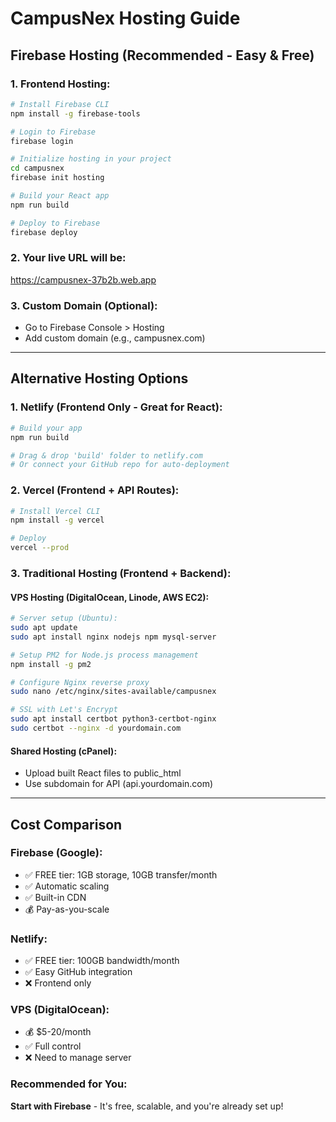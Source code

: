 # CampusNex Hosting Guide

## Firebase Hosting (Recommended - Easy & Free)

### 1. Frontend Hosting:
```bash
# Install Firebase CLI
npm install -g firebase-tools

# Login to Firebase
firebase login

# Initialize hosting in your project
cd campusnex
firebase init hosting

# Build your React app
npm run build

# Deploy to Firebase
firebase deploy
```

### 2. Your live URL will be:
https://campusnex-37b2b.web.app

### 3. Custom Domain (Optional):
- Go to Firebase Console > Hosting
- Add custom domain (e.g., campusnex.com)

---

## Alternative Hosting Options

### 1. Netlify (Frontend Only - Great for React):
```bash
# Build your app
npm run build

# Drag & drop 'build' folder to netlify.com
# Or connect your GitHub repo for auto-deployment
```

### 2. Vercel (Frontend + API Routes):
```bash
# Install Vercel CLI
npm install -g vercel

# Deploy
vercel --prod
```

### 3. Traditional Hosting (Frontend + Backend):

#### VPS Hosting (DigitalOcean, Linode, AWS EC2):
```bash
# Server setup (Ubuntu):
sudo apt update
sudo apt install nginx nodejs npm mysql-server

# Setup PM2 for Node.js process management
npm install -g pm2

# Configure Nginx reverse proxy
sudo nano /etc/nginx/sites-available/campusnex

# SSL with Let's Encrypt
sudo apt install certbot python3-certbot-nginx
sudo certbot --nginx -d yourdomain.com
```

#### Shared Hosting (cPanel):
- Upload built React files to public_html
- Use subdomain for API (api.yourdomain.com)

---

## Cost Comparison

### Firebase (Google):
- ✅ FREE tier: 1GB storage, 10GB transfer/month
- ✅ Automatic scaling
- ✅ Built-in CDN
- 💰 Pay-as-you-scale

### Netlify:
- ✅ FREE tier: 100GB bandwidth/month
- ✅ Easy GitHub integration
- ❌ Frontend only

### VPS (DigitalOcean):
- 💰 $5-20/month
- ✅ Full control
- ❌ Need to manage server

### Recommended for You:
**Start with Firebase** - It's free, scalable, and you're already set up!